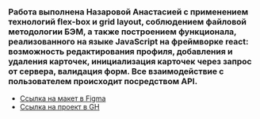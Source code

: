 ### Работа выполнена Назаровой Анастасией с применением технологий flex-box и grid layout, соблюдением файловой методологии БЭМ, а также построением функционала, реализованного на языке JavaScript на фреймворке react: возможность редактирования профиля, добавления и удаления карточек, инициализация карточек через запрос от сервера, валидация форм. Все взаимодействие с пользователем происходит посредством API.

* [Ссылка на макет в Figma](https://www.figma.com/file/2cn9N9jSkmxD84oJik7xL7/JavaScript.-Sprint-4?node-id=0%3A1)
* [Ссылка на проект в GH](https://HappyWrites.github.io/mesto-react)
